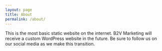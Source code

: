 ```yaml
---
layout: page
title: About
permalink: /about/
---
```


This is the most basic static website on the internet. B2V Marketing will receive a custom WordPress website in the future. Be sure to follow us on our social media as we make this transition.